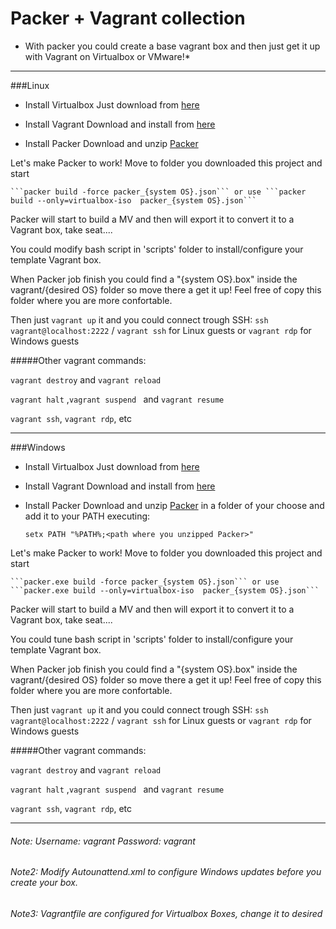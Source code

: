 # Packer + Vagrant collection 

* With packer you could create a base vagrant box and then just get it up with Vagrant on Virtualbox or VMware!*

---

###Linux
 - Install Virtualbox
   Just download from [here](https://www.virtualbox.org/wiki/Downloads)

 - Install Vagrant
   Download and install from [here](http://www.vagrantup.com/downloads.html)

 - Install Packer
   Download and unzip [Packer](http://www.packer.io/downloads.html)

  Let's make Packer to work! Move to folder you downloaded this project and start

    ```packer build -force packer_{system OS}.json``` or use ```packer build --only=virtualbox-iso  packer_{system OS}.json```
    
  Packer will start to build a MV and then will export it to convert it to a Vagrant box, take seat....
  
  You could modify bash script in 'scripts' folder to install/configure your template Vagrant box.
  
  When Packer job finish you could find a "{system OS}.box" inside the vagrant/{desired OS} folder so move there a get it up! Feel free of copy this folder where you are more confortable.
  
  Then just ```vagrant up```  it and you could connect trough SSH: ```ssh vagrant@localhost:2222``` / ```vagrant ssh``` for Linux guests or ```vagrant rdp``` for Windows guests
  
  #####Other vagrant commands: 
       
  ```vagrant destroy``` and  ```vagrant reload```
  
  ```vagrant halt``` ,```vagrant suspend ``` and ```vagrant resume```
  
  ```vagrant ssh```, ```vagrant rdp```, etc  


---


###Windows
 - Install Virtualbox
   Just download from [here](https://www.virtualbox.org/wiki/Downloads)

 - Install Vagrant
   Download and install from [here](http://www.vagrantup.com/downloads.html)

 - Install Packer
   Download and unzip [Packer](http://www.packer.io/downloads.html) in a folder of your choose and add it to your PATH executing:

    ```setx PATH "%PATH%;<path where you unzipped Packer>"```

  Let's make Packer to work! Move to folder you downloaded this project and start

    ```packer.exe build -force packer_{system OS}.json``` or use ```packer.exe build --only=virtualbox-iso  packer_{system OS}.json```
    
  Packer will start to build a MV and then will export it to convert it to a Vagrant box, take seat....
  
  You could tune bash script in 'scripts' folder to install/configure your template Vagrant box.
   
  When Packer job finish you could find a "{system OS}.box" inside the vagrant/{desired OS} folder so move there a get it up! Feel free of copy this folder where you are more confortable.
  
  Then just ```vagrant up```  it and you could connect trough SSH: ```ssh vagrant@localhost:2222``` / ```vagrant ssh``` for Linux guests or ```vagrant rdp``` for Windows guests
  
  #####Other vagrant commands: 
       
  ```vagrant destroy``` and  ```vagrant reload```
  
  ```vagrant halt``` ,```vagrant suspend ``` and ```vagrant resume```
  
  ```vagrant ssh```, ```vagrant rdp```, etc  


---


###### Note: Username: vagrant  Password: vagrant

###### Note2: Modify Autounattend.xml to configure Windows updates before you create your box.

###### Note3: Vagrantfile are configured for Virtualbox Boxes, change it to desired
  


